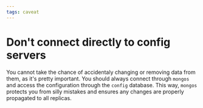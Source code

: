 ```yaml
---
tags: caveat
---
```


# Don't connect directly to config servers
You cannot take the chance of accidentaly changing or removing data from them, as it's pretty important. You should always connect through `mongos` and access the configuration through the `config` database. This way, `mongos` protects you from silly mistakes and ensures any changes are properly propagated to all replicas.
